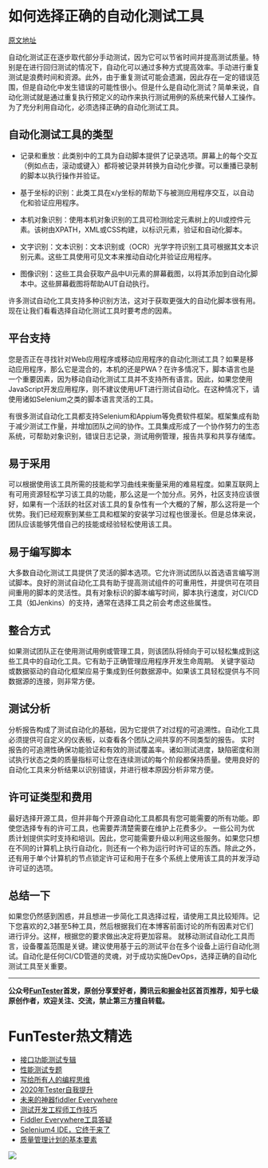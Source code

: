 # 如何选择正确的自动化测试工具

[原文地址](https://www.javacodegeeks.com/2019/11/how-to-choose-the-right-automation-testing-tool.html)

自动化测试正在逐步取代部分手动测试，因为它可以节省时间并提高测试质量。特别是在进行回归测试的情况下，自动化可以通过多种方式提高效率。手动进行重复测试是浪费时间和资源。此外，由于重复测试可能会遗漏，因此存在一定的错误范围，但是自动化中发生错误的可能性很小。但是什么是自动化测试？简单来说，自动化测试就是通过重复执行预定义的动作来执行测试用例的系统来代替人工操作。为了充分利用自动化，必须选择正确的自动化测试工具。

## 自动化测试工具的类型

* 记录和重放：此类别中的工具为自动脚本提供了记录选项。屏幕上的每个交互（例如点击，滚动或键入）都将被记录并转换为自动化步骤。可以重播已录制的脚本以执行操作并验证。

* 基于坐标的识别：此类工具在x/y坐标的帮助下与被测应用程序交互，以自动化和验证应用程序。

* 本机对象识别：使用本机对象识别的工具可检测给定元素树上的UI或控件元素。该树由XPATH，XML或CSS构建，以标识元素，验证和自动化脚本。

* 文字识别：文本识别：文本识别或（OCR）光学字符识别工具可根据其文本识别元素。这些工具使用可见文本来推动自动化并验证应用程序。

* 图像识别：这些工具会获取产品中UI元素的屏幕截图，以将其添加到自动化脚本中。这些屏幕截图将帮助AUT自动执行。

许多测试自动化工具支持多种识别方法，这对于获取更强大的自动化脚本很有用。现在让我们看看选择自动化测试工具时要考虑的因素。

## 平台支持
您是否正在寻找针对Web应用程序或移动应用程序的自动化测试工具？如果是移动应用程序，那么它是混合的，本机的还是PWA？在许多情况下，脚本语言也是一个重要因素，因为移动自动化测试工具并不支持所有语言。因此，如果您使用JavaScript开发应用程序，则不建议使用UFT进行测试自动化。在这种情况下，请使用诸如Selenium之类的脚本语言灵活的工具。

有很多测试自动化工具都支持Selenium和Appium等免费软件框架。框架集成有助于减少测试工作量，并增加团队之间的协作。工具集成形成了一个协作努力的生态系统，可帮助对象识别，错误日志记录，测试用例管理，报告共享和共享存储库。

## 易于采用
可以根据使用该工具所需的技能和学习曲线来衡量采用的难易程度。如果互联网上有可用资源轻松学习该工具的功能，那么这是一个加分点。另外，社区支持应该很好，如果有一个活跃的社区对该工具的复杂性有一个大概的了解，那么这将是一个优势。我们已经观察到某些工具和框架的安装学习过程也很漫长。但是总体来说，团队应该能够凭借自己的技能或经验轻松使用该工具。

## 易于编写脚本
大多数自动化测试工具提供了灵活的脚本选项。它允许测试团队以首选语言编写测试脚本。良好的测试自动化工具有助于提高测试组件的可重用性，并提供可在项目间重用的脚本的灵活性。具有对象标识的脚本编写时间，脚本执行速度，对CI/CD工具（如Jenkins）的支持，通常在选择工具之前会考虑这些属性。

## 整合方式
如果测试团队正在使用测试用例或管理工具，则该团队将倾向于可以轻松集成到这些工具中的自动化工具。它有助于正确管理应用程序开发生命周期。
关键字驱动或数据驱动的自动化框架应易于集成到任何数据源中。如果该工具轻松提供与不同数据源的连接，则非常方便。

## 测试分析
分析报告构成了测试自动化的基础，因为它提供了对过程的可追溯性。自动化工具必须提供可自定义的仪表板，以查看各个团队之间共享的不同类型的报告。
实时报告的可追溯性确保功能验证和有效的测试覆盖率。诸如测试进度，缺陷密度和测试执行状态之类的质量指标可让您在连续测试的每个阶段都保持质量。使用良好的自动化工具来分析结果以识别错误，并进行根本原因分析非常方便。

## 许可证类型和费用
最好选择开源工具，但并非每个开源自动化工具都具有您可能需要的所有功能。即使您选择专有的许可工具，也需要弄清楚需要在维护上花费多少。
一些公司为优质计划提供实时支持和培训。因此，您可能需要升级以利用这些服务。如果您只想在不同的计算机上执行自动化，则还有一个称为运行时许可证的东西。除此之外，还有用于单个计算机的节点锁定许可证和用于在多个系统上使用该工具的并发浮动许可证的选项。


## 总结一下
如果您仍然感到困惑，并且想进一步简化工具选择过程，请使用工具比较矩阵。记下您喜欢的2,3甚至5种工具，然后根据我们在本博客前面讨论的所有因素对它们进行评分。这样，根据您的要求做出决定将更加容易。
就移动测试自动化工具而言，设备覆盖范围是关键。建议使用基于云的测试平台在多个设备上运行自动化测试。自动化是任何CI/CD管道的灵魂，对于成功实施DevOps，选择正确的自动化测试工具至关重要。

----
**公众号[FunTester](https://mp.weixin.qq.com/s/s7ZmCNBYy3j-71JFbtgneg)首发，原创分享爱好者，腾讯云和掘金社区首页推荐，知乎七级原创作者，欢迎关注、交流，禁止第三方擅自转载。**

FunTester热文精选
=

- [接口功能测试专辑](https://mp.weixin.qq.com/mp/appmsgalbum?action=getalbum&album_id=1321895538945638401&__biz=MzU4MTE2NDEyMQ==#wechat_redirect)
- [性能测试专题](https://mp.weixin.qq.com/mp/appmsgalbum?action=getalbum&album_id=1319027448301961218&__biz=MzU4MTE2NDEyMQ==#wechat_redirect)
- [写给所有人的编程思维](https://mp.weixin.qq.com/s/Oj33UCnYfbUgzsBzEm2GPQ)
- [2020年Tester自我提升](https://mp.weixin.qq.com/s/vuhUp85_6Sbg6ReAN3TTSQ)
- [未来的神器fiddler Everywhere](https://mp.weixin.qq.com/s/-BSuHR6RPkdv8R-iy47MLQ)
- [测试开发工程师工作技巧](https://mp.weixin.qq.com/s/TvrUCisja5Zbq-NIwy_2fQ)
- [Fiddler Everywhere工具答疑](https://mp.weixin.qq.com/s/2peWMJ-rgDlVjs3STNeS1Q)
- [Selenium4 IDE，它终于来了](https://mp.weixin.qq.com/s/XNotlZvFpmBmBQy1pYifOw)
- [质量管理计划的基本要素](https://mp.weixin.qq.com/s/v8lOioYn01S1F0ex4mmljA)


![](https://mmbiz.qpic.cn/mmbiz_png/13eN86FKXzCcsLRmf6VicSKFPfvMT8p7eg7iaBGgPxmbNxHsBcOic2rcw1TCvS1PTGC6WkRFXA7yoqr2bVlrEQqlA/640?wx_fmt=png&tp=webp&wxfrom=5&wx_lazy=1&wx_co=1)